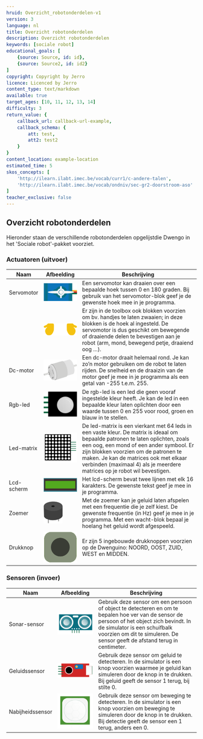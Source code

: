 ```yaml
---
hruid: Overzicht_robotonderdelen-v1
version: 3
language: nl
title: Overzicht robotonderdelen
description: Overzicht robotonderdelen
keywords: [sociale robot]
educational_goals: [
    {source: Source, id: id}, 
    {source: Source2, id: id2}
]
copyright: Copyright by Jerro
licence: Licenced by Jerro
content_type: text/markdown
available: true
target_ages: [10, 11, 12, 13, 14]
difficulty: 3
return_value: {
    callback_url: callback-url-example,
    callback_schema: {
        att: test,
        att2: test2
    }
}
content_location: example-location
estimated_time: 5
skos_concepts: [
    'http://ilearn.ilabt.imec.be/vocab/curr1/c-andere-talen', 
    'http://ilearn.ilabt.imec.be/vocab/ondniv/sec-gr2-doorstroom-aso'
]
teacher_exclusive: false
---
```


## Overzicht robotonderdelen

Hieronder staan de verschillende robotonderdelen opgelijstdie Dwengo in het 'Sociale robot'-pakket voorziet.

### Actuatoren (uitvoer)

|   **Naam**                    |   **Afbeelding**              |   **Beschrijving**            |
|   -------------------------   |   --------------------------  |   --------------------------- |
|   Servomotor  | ![](embed/Servomotor.png "Servomotor")   |Een servomotor kan draaien over een bepaalde hoek tussen 0 en 180 graden. Bij gebruik van het servomotor-blok geef je de gewenste hoek mee in je programma.  |
|   |   ![](embed/Handjes.png "Handjes")  |   Er zijn in de toolbox ook blokken voorzien om bv. handjes te laten zwaaien; in deze blokken is de hoek al ingesteld. De servomotor is dus geschikt om bewegende of draaiende delen te bevestigen aan je robot (arm, mond, bewegend petje, draaiend oog …).  |
|   Dc-motor    |   ![](embed/Dc-motor.png "Dc-motor")  |   Een dc-motor draait helemaal rond. Je kan zo’n motor gebruiken om de robot te laten rijden. De snelheid en de draaizin van de motor geef je mee in je programma als een getal van -255 t.e.m. 255. |
|   Rgb-led |   ![](embed/Rgb-led.png "Rgb-led")  |   De rgb-led is een led die geen vooraf ingestelde kleur heeft. Je kan de led in een bepaalde kleur laten oplichten door een waarde tussen 0 en 255 voor rood, groen en blauw in te stellen. |
|   Led-matrix  |   ![](embed/led-matrix.png "led-matrix")   |   De led-matrix is een vierkant met 64 leds in een vaste kleur. De matrix is ideaal om bepaalde patronen te laten oplichten, zoals een oog, een mond of een ander symbool. Er zijn blokken voorzien om de patronen te maken. Je kan de matrices ook met elkaar verbinden (maximaal 4) als je meerdere matrices op je robot wil bevestigen. |
|   Lcd-scherm  |   ![](embed/lcd-scherm.jpg "lcd-scherm")   | Het lcd-scherm bevat twee lijnen met elk 16 karakters. De gewenste tekst geef je mee in je programma. |
|   Zoemer  |   ![](embed/Zoemer.png "Zoemer")   |   Met de zoemer kan je geluid laten afspelen met een frequentie die je zelf kiest. De gewenste frequentie (in Hz) geef je mee in je programma. Met een wacht-blok bepaal je hoelang het geluid wordt afgespeeld.   |
|   Drukknop    |   ![](embed/Drukknop.png "Drukknop") |   Er zijn 5 ingebouwde drukknoppen voorzien op de Dwenguino: NOORD, OOST, ZUID, WEST en MIDDEN. |



### Sensoren (invoer)

|   **Naam**                    |   **Afbeelding**              |   **Beschrijving**            |
|   -------------------------   |   --------------------------  |   --------------------------- |
|   Sonar-sensor    |   ![](embed/Sonar-sensor.png  "sonar-sensor") |   Gebruik deze sensor om een persoon of object te detecteren en om te bepalen hoe ver van de sensor de persoon of het object zich bevindt. In de simulator is een schuifbalk voorzien om dit te simuleren. De sensor geeft de afstand terug in centimeter.    |
|   Geluidssensor   |   ![](embed/Geluidssensor.png "Geluidssensor")    |   Gebruik deze sensor om geluid te detecteren. In de simulator is een knop voorzien waarmee je geluid kan simuleren door de knop in te drukken. Bij geluid geeft de sensor 1 terug, bij stilte 0. |
|   Nabijheidssensor    |   ![](embed/Nabijheidssensor.png "Nabijheidssensor")  |   Gebruik deze sensor om beweging te detecteren. In de simulator is een knop voorzien om beweging te simuleren door de knop in te drukken. Bij detectie geeft de sensor een 1 terug, anders een 0.    |
